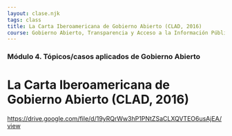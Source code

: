 ```yaml
---
layout: clase.njk
tags: class
title: La Carta Iberoamericana de Gobierno Abierto (CLAD, 2016)
course: Gobierno Abierto, Transparencia y Acceso a la Información Pública
---
```

### Módulo 4. Tópicos/casos aplicados de Gobierno Abierto

# La Carta Iberoamericana de Gobierno Abierto (CLAD, 2016)



https://drive.google.com/file/d/19yRQrWw3hP1PNtZSaCLXQVTEO6usAjEA/view